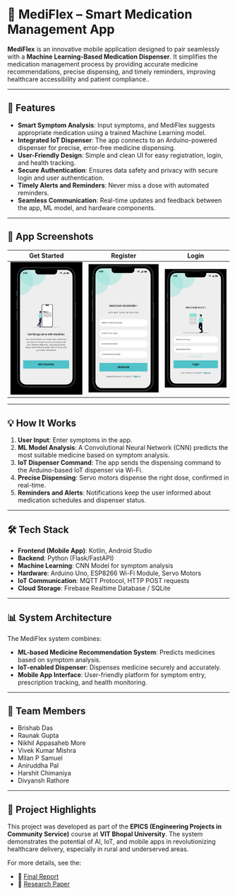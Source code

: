 # 📱 MediFlex – Smart Medication Management App

**MediFlex** is an innovative mobile application designed to pair seamlessly with a **Machine Learning-Based Medication Dispenser**. It simplifies the medication management process by providing accurate medicine recommendations, precise dispensing, and timely reminders, improving healthcare accessibility and patient compliance..


---

## 🚀 Features

- **Smart Symptom Analysis**: Input symptoms, and MediFlex suggests appropriate medication using a trained Machine Learning model.
- **Integrated IoT Dispenser**: The app connects to an Arduino-powered dispenser for precise, error-free medicine dispensing.
- **User-Friendly Design**: Simple and clean UI for easy registration, login, and health tracking.
- **Secure Authentication**: Ensures data safety and privacy with secure login and user authentication.
- **Timely Alerts and Reminders**: Never miss a dose with automated reminders.
- **Seamless Communication**: Real-time updates and feedback between the app, ML model, and hardware components.

---

## 📱 App Screenshots

| Get Started | Register | Login |
|-------------|----------|-------|
| ![image alt](https://github.com/Vivek3500/Medi-Flex/blob/5f9678185f3ac1ac3d3ecc86932a6a6dddf3bdb9/APP%20FINAL%20PROTOTYPE/1.%20GET_STARTED.png) | ![Sign Up](https://github.com/Vivek3500/Medi-Flex/blob/5f9678185f3ac1ac3d3ecc86932a6a6dddf3bdb9/APP%20FINAL%20PROTOTYPE/2.%20SIGN_UP.png) | ![Sign In](https://github.com/Vivek3500/Medi-Flex/blob/5f9678185f3ac1ac3d3ecc86932a6a6dddf3bdb9/APP%20FINAL%20PROTOTYPE/3.%20SIGN_IN.png) |

---

## 💡 How It Works

1. **User Input**: Enter symptoms in the app.
2. **ML Model Analysis**: A Convolutional Neural Network (CNN) predicts the most suitable medicine based on symptom analysis.
3. **IoT Dispenser Command**: The app sends the dispensing command to the Arduino-based IoT dispenser via Wi-Fi.
4. **Precise Dispensing**: Servo motors dispense the right dose, confirmed in real-time.
5. **Reminders and Alerts**: Notifications keep the user informed about medication schedules and dispenser status.

---

## 🛠️ Tech Stack

- **Frontend (Mobile App)**: Kotlin, Android Studio
- **Backend**: Python (Flask/FastAPI)
- **Machine Learning**: CNN Model for symptom analysis
- **Hardware**: Arduino Uno, ESP8266 Wi-Fi Module, Servo Motors
- **IoT Communication**: MQTT Protocol, HTTP POST requests
- **Cloud Storage**: Firebase Realtime Database / SQLite

---

## 📊 System Architecture

The MediFlex system combines:

- **ML-based Medicine Recommendation System**: Predicts medicines based on symptom analysis.
- **IoT-enabled Dispenser**: Dispenses medicine securely and accurately.
- **Mobile App Interface**: User-friendly platform for symptom entry, prescription tracking, and health monitoring.

---

## 👥 Team Members

- Brishab Das  
- Raunak Gupta  
- Nikhil Appasaheb More  
- Vivek Kumar Mishra  
- Milan P Samuel  
- Aniruddha Pal  
- Harshit Chimaniya  
- Divyansh Rathore

---

## 📄 Project Highlights

This project was developed as part of the **EPICS (Engineering Projects in Community Service)** course at **VIT Bhopal University**. The system demonstrates the potential of AI, IoT, and mobile apps in revolutionizing healthcare delivery, especially in rural and underserved areas.

For more details, see the:

- 📘 [Final Report](https://github.com/Vivek3500/Medi-Flex/blob/06378709417040dccf859a5df551d83032913ae8/APP%20FINAL%20PROTOTYPE/EPICs%20Project%20Report%20Phase%20II.docx)  
- 📄 [Research Paper](https://github.com/Vivek3500/Medi-Flex/blob/eb3c72e7e82f5ba918b56a17695e7b3b3ad8cc68/APP%20FINAL%20PROTOTYPE/EPICs%20Project%20Final%20Research%20Paper.docx)




